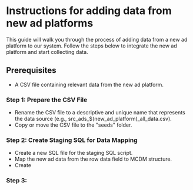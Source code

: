 # Instructions for adding data from new ad platforms
This guide will walk you through the process of adding data from a new ad platform to our system. Follow the steps below to integrate the new ad platform and start collecting data.

## Prerequisites
- A CSV file containing relevant data from the new ad platform.

### Step 1: Prepare the CSV File
- Rename the CSV file to a descriptive and unique name that represents the data source (e.g., src_ads_$(new_ad_platform)_all_data.csv).
- Copy or move the CSV file to the "seeds" folder.

### Step 2: Create Staging SQL for Data Mapping
- Create a new SQL file for the staging SQL script.
- Map the new ad data from the row data field to MCDM structure.
- Create 

### Step 3:
